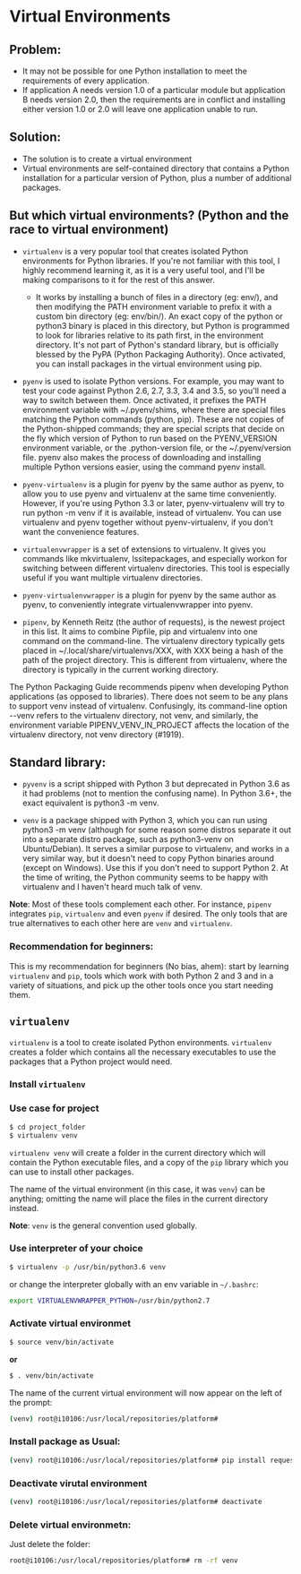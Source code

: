 # Virtual Environments

## Problem:
* It may not be possible for one Python installation to meet the requirements of every application. 
* If application A needs version 1.0 of a particular module but application B needs version 2.0, then the requirements are in conflict and installing either version 1.0 or 2.0 will leave one application unable to run.

## Solution:
* The solution is to create a virtual environment
* Virtual environments are self-contained directory that contains a Python installation for a particular version of Python, plus a number of additional packages.

## But which virtual environments? (Python and the race to virtual environment)
* `virtualenv` is a very popular tool that creates isolated Python environments for Python libraries. If you're not familiar with this tool, I highly recommend learning it, as it is a very useful tool, and I'll be making comparisons to it for the rest of this answer.
    * It works by installing a bunch of files in a directory (eg: env/), and then modifying the PATH environment variable to prefix it with a custom bin directory (eg: env/bin/). An exact copy of the python or python3 binary is placed in this directory, but Python is programmed to look for libraries relative to its path first, in the environment directory. It's not part of Python's standard library, but is officially blessed by the PyPA (Python Packaging Authority). Once activated, you can install packages in the virtual environment using pip.

* `pyenv` is used to isolate Python versions. For example, you may want to test your code against Python 2.6, 2.7, 3.3, 3.4 and 3.5, so you'll need a way to switch between them. Once activated, it prefixes the PATH environment variable with ~/.pyenv/shims, where there are special files matching the Python commands (python, pip). These are not copies of the Python-shipped commands; they are special scripts that decide on the fly which version of Python to run based on the PYENV_VERSION environment variable, or the .python-version file, or the ~/.pyenv/version file. pyenv also makes the process of downloading and installing multiple Python versions easier, using the command pyenv install.

* `pyenv-virtualenv` is a plugin for pyenv by the same author as pyenv, to allow you to use pyenv and virtualenv at the same time conveniently. However, if you're using Python 3.3 or later, pyenv-virtualenv will try to run python -m venv if it is available, instead of virtualenv. You can use virtualenv and pyenv together without pyenv-virtualenv, if you don't want the convenience features.

* `virtualenvwrapper` is a set of extensions to virtualenv. It gives you commands like mkvirtualenv, lssitepackages, and especially workon for switching between different virtualenv directories. This tool is especially useful if you want multiple virtualenv directories.

* `pyenv-virtualenvwrapper` is a plugin for pyenv by the same author as pyenv, to conveniently integrate virtualenvwrapper into pyenv.

* `pipenv`, by Kenneth Reitz (the author of requests), is the newest project in this list. It aims to combine Pipfile, pip and virtualenv into one command on the command-line. The virtualenv directory typically gets placed in ~/.local/share/virtualenvs/XXX, with XXX being a hash of the path of the project directory. This is different from virtualenv, where the directory is typically in the current working directory.

The Python Packaging Guide recommends pipenv when developing Python applications (as opposed to libraries). There does not seem to be any plans to support venv instead of virtualenv. Confusingly, its command-line option --venv refers to the virtualenv directory, not venv, and similarly, the environment variable PIPENV_VENV_IN_PROJECT affects the location of the virtualenv directory, not venv directory (#1919).

## Standard library:
* `pyvenv` is a script shipped with Python 3 but deprecated in Python 3.6 as it had problems (not to mention the confusing name). In Python 3.6+, the exact equivalent is python3 -m venv.

* `venv` is a package shipped with Python 3, which you can run using python3 -m venv (although for some reason some distros separate it out into a separate distro package, such as python3-venv on Ubuntu/Debian). It serves a similar purpose to virtualenv, and works in a very similar way, but it doesn't need to copy Python binaries around (except on Windows). Use this if you don't need to support Python 2. At the time of writing, the Python community seems to be happy with virtualenv and I haven't heard much talk of venv.

**Note**: Most of these tools complement each other. For instance, `pipenv` integrates `pip`, `virtualenv` and even `pyenv` if desired. The only tools that are true alternatives to each other here are `venv` and `virtualenv`.

### Recommendation for beginners:
This is my recommendation for beginners (No bias, ahem): start by learning `virtualenv` and `pip`, tools which work with both Python 2 and 3 and in a variety of situations, and pick up the other tools once you start needing them.

## `virtualenv`
`virtualenv` is a tool to create isolated Python environments. `virtualenv` creates a folder which contains all the necessary executables to use the packages that a Python project would need.

### Install `virtualenv`

### Use case for project

```bash
$ cd project_folder
$ virtualenv venv
```

`virtualenv venv` will create a folder in the current directory which will contain the Python executable files, and a copy of the `pip` library which you can use to install other packages. 

The name of the virtual environment (in this case, it was `venv`) can be anything; omitting the name will place the files in the current directory instead.

**Note**: `venv` is the general convention used globally.

### Use interpreter of your choice

```bash
$ virtualenv -p /usr/bin/python3.6 venv
```
or change the interpreter globally with an env variable in `~/.bashrc`:

```bash
export VIRTUALENVWRAPPER_PYTHON=/usr/bin/python2.7
```

### Activate virtual environmet

```bash
$ source venv/bin/activate
```

**or**

```bash
$ . venv/bin/activate
```

The name of the current virtual environment will now appear on the left of the prompt:

```bash
(venv) root@i10106:/usr/local/repositories/platform# 
```

### Install package as Usual:

```bash
(venv) root@i10106:/usr/local/repositories/platform# pip install request
```

### Deactivate virutal environment

```bash
(venv) root@i10106:/usr/local/repositories/platform# deactivate
```

### Delete virtual environmetn:
Just delete the folder:
```bash
root@i10106:/usr/local/repositories/platform# rm -rf venv
```
